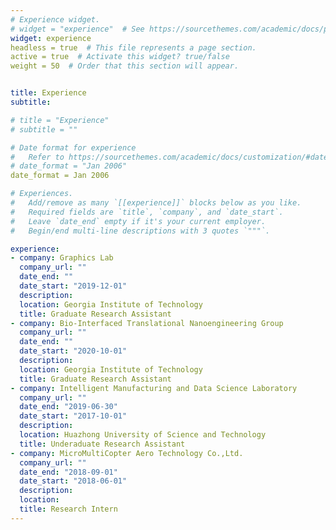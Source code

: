 ```yaml
---
# Experience widget.
# widget = "experience"  # See https://sourcethemes.com/academic/docs/page-builder/
widget: experience
headless = true  # This file represents a page section.
active = true  # Activate this widget? true/false
weight = 50  # Order that this section will appear.


title: Experience
subtitle:

# title = "Experience"
# subtitle = ""

# Date format for experience
#   Refer to https://sourcethemes.com/academic/docs/customization/#date-format
# date_format = "Jan 2006"
date_format = Jan 2006

# Experiences.
#   Add/remove as many `[[experience]]` blocks below as you like.
#   Required fields are `title`, `company`, and `date_start`.
#   Leave `date_end` empty if it's your current employer.
#   Begin/end multi-line descriptions with 3 quotes `"""`.

experience:
- company: Graphics Lab
  company_url: ""
  date_end: ""
  date_start: "2019-12-01"
  description: 
  location: Georgia Institute of Technology
  title: Graduate Research Assistant
- company: Bio-Interfaced Translational Nanoengineering Group
  company_url: ""
  date_end: ""
  date_start: "2020-10-01"
  description: 
  location: Georgia Institute of Technology
  title: Graduate Research Assistant
- company: Intelligent Manufacturing and Data Science Laboratory
  company_url: ""
  date_end: "2019-06-30"
  date_start: "2017-10-01"
  description: 
  location: Huazhong University of Science and Technology
  title: Underaduate Research Assistant
- company: MicroMultiCopter Aero Technology Co.,Ltd.
  company_url: ""
  date_end: "2018-09-01"
  date_start: "2018-06-01"
  description: 
  location: 
  title: Research Intern
---
```

